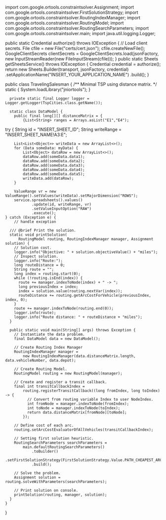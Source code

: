   import com.google.ortools.constraintsolver.Assignment;
	import com.google.ortools.constraintsolver.FirstSolutionStrategy;
	import com.google.ortools.constraintsolver.RoutingIndexManager;
	import com.google.ortools.constraintsolver.RoutingModel;
	import com.google.ortools.constraintsolver.RoutingSearchParameters;
	import com.google.ortools.constraintsolver.main;
	import java.util.logging.Logger;

public static Credential authorize() throws IOException {
    // Load client secrets.
    File cfile = new File("certs/cert.json");
    cfile.createNewFile();
    GoogleClientSecrets clientSecrets = GoogleClientSecrets.load(jsonFactory, new InputStreamReader(new FileInputStream(cfile)));
    }
    public static Sheets getSheetsService() throws IOException {
    Credential credential = authorize();
    return new Sheets.Builder(transport, jsonFactory, credential)
            .setApplicationName("INSERT_YOUR_APPLICATION_NAME")
            .build();
}

public class TravelingSalesman {
	/** Minimal TSP using distance matrix. */
	  static {
	    System.loadLibrary("jniortools");
	  }

	  private static final Logger logger = Logger.getLogger(TspCities.class.getName());

	  static class DataModel {
	    public final long[][] distanceMatrix = {
	        {List<String> ranges = Arrays.asList("E1","E4");
 try {
        String id = "INSERT_SHEET_ID";
        String writeRange = "INSERT_SHEET_NAME!A3:E";

        List<List<Object>> writeData = new ArrayList<>();
        for (Data someData: myData) {
            List<Object> dataRow = new ArrayList<>();
            dataRow.add(someData.data1);
            dataRow.add(someData.data2);
            dataRow.add(someData.data3);
            dataRow.add(someData.data4);
            dataRow.add(someData.data5);
            writeData.add(dataRow);
        }

        ValueRange vr = new ValueRange().setValues(writeData).setMajorDimension("ROWS");
        service.spreadsheets().values()
                .update(id, writeRange, vr)
                .setValueInputOption("RAW")
                .execute();
    } catch (Exception e) {
        // handle exception

	  /// @brief Print the solution.
	  static void printSolution(
	      RoutingModel routing, RoutingIndexManager manager, Assignment solution) {
	    // Solution cost.
	    logger.info("Objective: " + solution.objectiveValue() + "miles");
	    // Inspect solution.
	    logger.info("Route:");
	    long routeDistance = 0;
	    String route = "";
	    long index = routing.start(0);
	    while (!routing.isEnd(index)) {
	      route += manager.indexToNode(index) + " -> ";
	      long previousIndex = index;
	      index = solution.value(routing.nextVar(index));
	      routeDistance += routing.getArcCostForVehicle(previousIndex, index, 0);
	    }
	    route += manager.indexToNode(routing.end(0));
	    logger.info(route);
	    logger.info("Route distance: " + routeDistance + "miles");
	  }

	  public static void main(String[] args) throws Exception {
	    // Instantiate the data problem.
	    final DataModel data = new DataModel();

	    // Create Routing Index Manager
	    RoutingIndexManager manager =
	        new RoutingIndexManager(data.distanceMatrix.length, data.vehicleNumber, data.depot);

	    // Create Routing Model.
	    RoutingModel routing = new RoutingModel(manager);

	    // Create and register a transit callback.
	    final int transitCallbackIndex =
	        routing.registerTransitCallback((long fromIndex, long toIndex) -> {
	          // Convert from routing variable Index to user NodeIndex.
	          int fromNode = manager.indexToNode(fromIndex);
	          int toNode = manager.indexToNode(toIndex);
	          return data.distanceMatrix[fromNode][toNode];
	        });

	    // Define cost of each arc.
	    routing.setArcCostEvaluatorOfAllVehicles(transitCallbackIndex);

	    // Setting first solution heuristic.
	    RoutingSearchParameters searchParameters =
	        main.defaultRoutingSearchParameters()
	            .toBuilder()
	            .setFirstSolutionStrategy(FirstSolutionStrategy.Value.PATH_CHEAPEST_ARC)
	            .build();

	    // Solve the problem.
	    Assignment solution = routing.solveWithParameters(searchParameters);

	    // Print solution on console.
	    printSolution(routing, manager, solution);
	  }
	}
}

